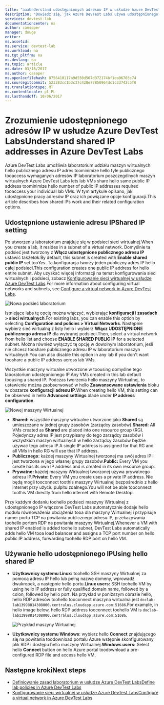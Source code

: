 ```yaml
---
title: "aaaUnderstand udostępnionych adresów IP w usłudze Azure DevTest Labs | Dokumentacja firmy Microsoft"
description: "Dowiedz się, jak Azure DevTest Labs używa udostępnionego IP adresów toominimize hello publicznego adresu IP adresy wymagane tooaccess laboratorium maszyn wirtualnych."
services: devtest-lab
documentationcenter: na
author: camsoper
manager: douge
editor: 
ms.assetid: 
ms.service: devtest-lab
ms.workload: na
ms.tgt_pltfrm: na
ms.devlang: na
ms.topic: article
ms.date: 03/16/2017
ms.author: casoper
ms.openlocfilehash: 8756410117a9d550d567d372174bf1ea96703c74
ms.sourcegitcommit: 523283cc1b3c37c428e77850964dc1c33742c5f0
ms.translationtype: MT
ms.contentlocale: pl-PL
ms.lasthandoff: 10/06/2017
---
```

# <a name="understand-shared-ip-addresses-in-azure-devtest-labs"></a><span data-ttu-id="05f67-103">Zrozumienie udostępnionego adresów IP w usłudze Azure DevTest Labs</span><span class="sxs-lookup"><span data-stu-id="05f67-103">Understand shared IP addresses in Azure DevTest Labs</span></span>

<span data-ttu-id="05f67-104">Azure DevTest Labs umożliwia laboratorium udziału maszyn wirtualnych hello publicznego adresu IP adres toominimize hello tyle publicznego tooaccess wymaganych adresów IP laboratorium poszczególnych maszyn wirtualnych.</span><span class="sxs-lookup"><span data-stu-id="05f67-104">Azure DevTest Labs lets lab VMs share hello same public IP address toominimize hello number of public IP addresses required tooaccess your individual lab VMs.</span></span>  <span data-ttu-id="05f67-105">W tym artykule opisano, jak udostępnione pracy adresów IP oraz ich powiązane opcje konfiguracji.</span><span class="sxs-lookup"><span data-stu-id="05f67-105">This article describes how shared IPs work and their related configuration options.</span></span>

## <a name="shared-ip-setting"></a><span data-ttu-id="05f67-106">Udostępnione ustawienie adresu IP</span><span class="sxs-lookup"><span data-stu-id="05f67-106">Shared IP setting</span></span>

<span data-ttu-id="05f67-107">Po utworzeniu laboratorium znajduje się w podsieci sieci wirtualnej.</span><span class="sxs-lookup"><span data-stu-id="05f67-107">When you create a lab, it resides in a subnet of a virtual network.</span></span>  <span data-ttu-id="05f67-108">Domyślnie ta podsieć jest tworzony z **Włącz udostępnione publicznego adresu IP** ustawić także*tak*.</span><span class="sxs-lookup"><span data-stu-id="05f67-108">By default, this subnet is created with **Enable shared public IP** set too*Yes*.</span></span>  <span data-ttu-id="05f67-109">Ta konfiguracja tworzy jeden publiczny adres IP hello całej podsieci.</span><span class="sxs-lookup"><span data-stu-id="05f67-109">This configuration creates one public IP address for hello entire subnet.</span></span>  <span data-ttu-id="05f67-110">Aby uzyskać więcej informacji na temat konfigurowania sieci wirtualnych i podsieci, zobacz [Konfigurowanie sieci wirtualnej w usłudze Azure DevTest Labs](devtest-lab-configure-vnet.md).</span><span class="sxs-lookup"><span data-stu-id="05f67-110">For more information about configuring virtual networks and subnets, see [Configure a virtual network in Azure DevTest Labs](devtest-lab-configure-vnet.md).</span></span>

![Nowa podsieć laboratorium](media/devtest-lab-shared-ip/lab-subnet.png)

<span data-ttu-id="05f67-112">Istniejące labs tę opcję można włączyć, wybierając **konfiguracji i zasadach > sieci wirtualnych**.</span><span class="sxs-lookup"><span data-stu-id="05f67-112">For existing labs, you can enable this option by selecting **Configuration and policies > Virtual Networks**.</span></span> <span data-ttu-id="05f67-113">Następnie wybierz sieć wirtualną z listy hello i wybierz **Włącz UDOSTĘPNIONE publicznego adresu IP** dla wybranej podsieci.</span><span class="sxs-lookup"><span data-stu-id="05f67-113">Then, select a virtual network from hello list and choose **ENABLE SHARED PUBLIC IP** for a selected subnet.</span></span> <span data-ttu-id="05f67-114">Można również wyłączyć tę opcję w dowolnym laboratorium, jeśli nie chcesz tooshare publicznego adresu IP w laboratorium maszyn wirtualnych.</span><span class="sxs-lookup"><span data-stu-id="05f67-114">You can also disable this option in any lab if you don't want tooshare a public IP address across lab VMs.</span></span>

<span data-ttu-id="05f67-115">Wszystkie maszyny wirtualne utworzone w toousing domyślne tego laboratorium udostępnionego IP.</span><span class="sxs-lookup"><span data-stu-id="05f67-115">Any VMs created in this lab default toousing a shared IP.</span></span>  <span data-ttu-id="05f67-116">Podczas tworzenia hello maszyny Wirtualnej, to ustawienie można zaobserwować w hello **Zaawansowane ustawienia** bloku w obszarze **konfiguracji adresu IP**.</span><span class="sxs-lookup"><span data-stu-id="05f67-116">When creating hello VM, this setting can be observed in hello **Advanced settings** blade under **IP address configuration**.</span></span>

![Nowej maszyny Wirtualnej](media/devtest-lab-shared-ip/new-vm.png)

- <span data-ttu-id="05f67-118">**Shared:** wszystkie maszyny wirtualne utworzone jako **Shared** są umieszczane w jednej grupy zasobów (zarządcy zasobów).</span><span class="sxs-lookup"><span data-stu-id="05f67-118">**Shared:** All VMs created as **Shared** are placed into one resource group (RG).</span></span> <span data-ttu-id="05f67-119">Pojedynczy adres IP jest przypisany do tego zarządcy zasobów i wszystkich maszyn wirtualnych w hello zarządcy zasobów będzie używać tego adresu IP.</span><span class="sxs-lookup"><span data-stu-id="05f67-119">A single IP address is assigned for that RG and all VMs in hello RG will use that IP address.</span></span>
- <span data-ttu-id="05f67-120">**Publicznego:** każdej maszyny Wirtualnej tworzonej ma swój adres IP i jest tworzona w jego własnej grupy zasobów.</span><span class="sxs-lookup"><span data-stu-id="05f67-120">**Public:** Every VM you create has its own IP address and is created in its own resource group.</span></span>
- <span data-ttu-id="05f67-121">**Prywatne:** każdej maszyny Wirtualnej tworzonej używa prywatnego adresu IP.</span><span class="sxs-lookup"><span data-stu-id="05f67-121">**Private:** Every VM you create uses a private IP address.</span></span> <span data-ttu-id="05f67-122">Nie będą mogli tooconnect toothis maszyny Wirtualnej bezpośrednio z hello internet przy użyciu pulpitu zdalnego.</span><span class="sxs-lookup"><span data-stu-id="05f67-122">You will not be able tooconnect toothis VM directly from hello internet with Remote Desktop.</span></span>

<span data-ttu-id="05f67-123">Przy każdym dodaniu toohello podsieci maszyny Wirtualnej z udostępnionego IP włączone DevTest Labs automatycznie dodaje hello modułu równoważenia obciążenia tooa dla maszyny Wirtualnej i przypisuje numer portu TCP na powitania publicznego adresu IP, przekazywania toohello portem RDP na powitania maszyny Wirtualnej.</span><span class="sxs-lookup"><span data-stu-id="05f67-123">Whenever a VM with shared IP enabled is added toohello subnet, DevTest Labs automatically adds hello VM tooa load balancer and assigns a TCP port number on hello public IP address, forwarding toohello RDP port on hello VM.</span></span>  

## <a name="using-hello-shared-ip"></a><span data-ttu-id="05f67-124">Używanie hello udostępnionego IP</span><span class="sxs-lookup"><span data-stu-id="05f67-124">Using hello shared IP</span></span>

- <span data-ttu-id="05f67-125">**Użytkownicy systemu Linux:** toohello SSH maszyny Wirtualnej za pomocą adresu IP hello lub pełną nazwę domeny, wprowadź dwukropek, a następnie hello portu.</span><span class="sxs-lookup"><span data-stu-id="05f67-125">**Linux users:** SSH toohello VM by using hello IP address or fully qualified domain name, followed by a colon, followed by hello port.</span></span> <span data-ttu-id="05f67-126">Na przykład w poniższym obrazie hello, hello RDP adresów toohello tooconnect maszyna wirtualna jest `doclab-lab13998814308000.centralus.cloudapp.azure.com:51686`.</span><span class="sxs-lookup"><span data-stu-id="05f67-126">For example, in hello image below, hello RDP address tooconnect toohello VM is `doclab-lab13998814308000.centralus.cloudapp.azure.com:51686`.</span></span>

  ![Przykład maszyny Wirtualnej](media/devtest-lab-shared-ip/vm-info.png)

- <span data-ttu-id="05f67-128">**Użytkownicy systemu Windows:** wybierz hello **Connect** znajdującego się na powitania toodownload portalu Azure wstępnie skonfigurowany plik RDP i dostępu hello maszyny Wirtualnej.</span><span class="sxs-lookup"><span data-stu-id="05f67-128">**Windows users:** Select hello **Connect** button on hello Azure portal toodownload a pre-configured RDP file and access hello VM.</span></span>

## <a name="next-steps"></a><span data-ttu-id="05f67-129">Następne kroki</span><span class="sxs-lookup"><span data-stu-id="05f67-129">Next steps</span></span>

* [<span data-ttu-id="05f67-130">Definiowanie zasad laboratorium w usłudze Azure DevTest Labs</span><span class="sxs-lookup"><span data-stu-id="05f67-130">Define lab policies in Azure DevTest Labs</span></span>](devtest-lab-set-lab-policy.md)
* [<span data-ttu-id="05f67-131">Konfigurowanie sieci wirtualnej w usłudze Azure DevTest Labs</span><span class="sxs-lookup"><span data-stu-id="05f67-131">Configure a virtual network in Azure DevTest Labs</span></span>](devtest-lab-configure-vnet.md)





